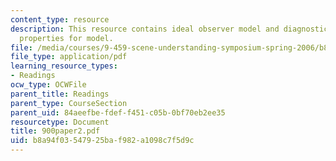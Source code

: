 ```yaml
---
content_type: resource
description: This resource contains ideal observer model and diagnosticity of global
  properties for model.
file: /media/courses/9-459-scene-understanding-symposium-spring-2006/b8a94f03547925baf982a1098c7f5d9c_900paper2.pdf
file_type: application/pdf
learning_resource_types:
- Readings
ocw_type: OCWFile
parent_title: Readings
parent_type: CourseSection
parent_uid: 84aeefbe-fdef-f451-c05b-0bf70eb2ee35
resourcetype: Document
title: 900paper2.pdf
uid: b8a94f03-5479-25ba-f982-a1098c7f5d9c
---
```

